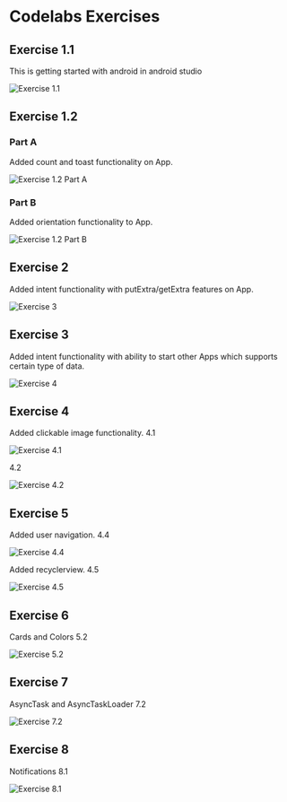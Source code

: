 # Codelabs Exercises
## Exercise 1.1
This is getting started with android in android studio

![Exercise 1.1](./images/ex1.1.png)

## Exercise 1.2
### Part A
Added count and toast functionality on App.

![Exercise 1.2 Part A](./images/ex1.2B.png)

### Part B
Added orientation functionality to App.

![Exercise 1.2 Part B](./images/ex1.2A.png)

## Exercise 2
Added intent functionality with putExtra/getExtra features on App.

![Exercise 3](./images/ex2.png)


## Exercise 3
Added intent functionality with ability to start other Apps which supports certain type of data.

![Exercise 4](./images/ex3.png)


## Exercise 4
Added clickable image functionality.
4.1

![Exercise 4.1](./images/ex4.1.png)

4.2

![Exercise 4.2](./images/ex4.2.png)


## Exercise 5
Added user navigation.
4.4

![Exercise 4.4](./images/ex4.4.png)

Added recyclerview.
4.5

![Exercise 4.5](./images/ex4.5.png)


## Exercise 6
Cards and Colors
5.2

![Exercise 5.2](./images/ex5.2.png)


## Exercise 7
AsyncTask and AsyncTaskLoader
7.2

![Exercise 7.2](./images/ex7.2.png)

## Exercise 8
Notifications
8.1

![Exercise 8.1](./images/ex8.1.png)
